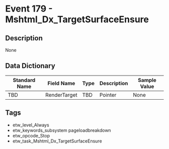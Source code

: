 # Event 179 - Mshtml_Dx_TargetSurfaceEnsure

## Description
None

## Data Dictionary
|Standard Name|Field Name|Type|Description|Sample Value|
|---|---|---|---|---|
|TBD|RenderTarget|TBD|Pointer|None|None|

## Tags
* etw_level_Always
* etw_keywords_subsystem pageloadbreakdown
* etw_opcode_Stop
* etw_task_Mshtml_Dx_TargetSurfaceEnsure